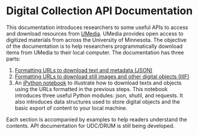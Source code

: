 # Digital Collection API Documentation

This documentation introduces researchers to some useful APIs to access and download resources from [UMedia](https://umedia.lib.umn.edu/). UMedia provides open access to digitized materials from across the University of Minnesota. The objective of the documentation is to help researchers programmatically download items from UMedia to their local computer. The documentation has three parts: 

1. [Formatting URLs to download text and metadata \(JSON\)](./JSON/json_umedia.md) 
2. [Formatting URLs to download still images and other digital objects \(IIIF\)](./IIIF/construct_iiif_umedia.md) 
3. An [iPython notebook](https://github.com/UMNLibraries/digital_collection_apis/blob/master/API_Documentation.ipynb) to illustrate how to download texts and objects using the URLs formatted in the previous steps. This notebook introduces three useful Python modules: json, shutil, and requests. It also introduces data structures used to store digital objects and the basic export of content to your local machine.

Each section is accompanied by examples to help readers understand the contents. API documentation for UDC/DRUM is still being developed. 
